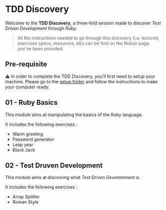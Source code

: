# TDD Discovery

Welcome to the **TDD Discovery**, a three-fold session made to discover *Test Driven Development* through Ruby.

> All the instructions needed to go through this discovery (i.e. lectures, exercises specs, resources, etc) can be find on the Notion page you've been provided.

## Pre-requisite

:warning: In order to complete the TDD Discovery, you'll first need to setup your machine. Please go to the [setup folder](https://github.com/DonatienD/TDD-Discovery/tree/master/00-Setup) and follow the instructions to make your computer ready.

## 01 - Ruby Basics

This module aims at manipulating the basics of the Ruby language.

It includes the following exercises :

- Warm greeting
- Password generator
- Leap year
- Black Jack

## 02 - Test Druven Development

This module aims at discovring what *Test Driven Develomment* is.

It includes the following exercises :

- Array Splitter
- Roman Style
